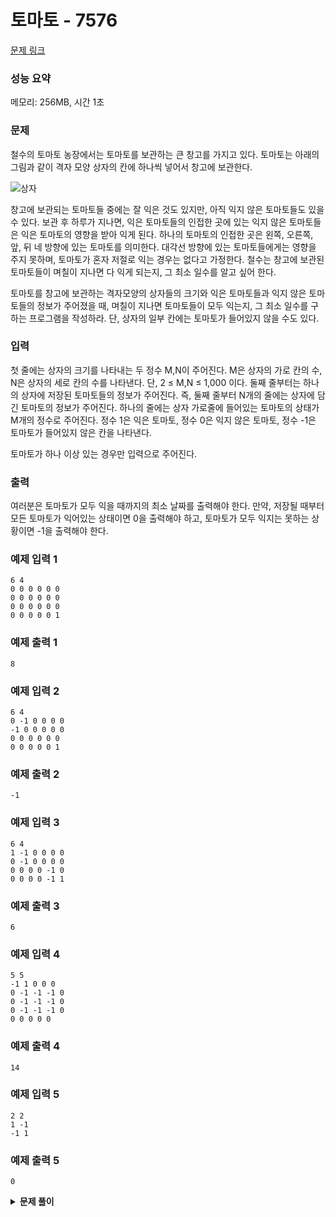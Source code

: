 # 토마토 - 7576

[문제 링크](https://www.acmicpc.net/problem/7576)

### 성능 요약

메모리: 256MB, 시간 1초

### 문제

철수의 토마토 농장에서는 토마토를 보관하는 큰 창고를 가지고 있다. 토마토는 아래의 그림과 같이 격자 모양 상자의 칸에 하나씩 넣어서 창고에 보관한다.

![상자](https://upload.acmicpc.net/de29c64f-dee7-4fe0-afa9-afd6fc4aad3a/-/preview/)

창고에 보관되는 토마토들 중에는 잘 익은 것도 있지만, 아직 익지 않은 토마토들도 있을 수 있다. 보관 후 하루가 지나면, 익은 토마토들의 인접한 곳에 있는 익지 않은 토마토들은 익은 토마토의 영향을 받아 익게 된다. 하나의 토마토의 인접한 곳은 왼쪽, 오른쪽, 앞, 뒤 네 방향에 있는 토마토를 의미한다. 대각선 방향에 있는 토마토들에게는 영향을 주지 못하며, 토마토가 혼자 저절로 익는 경우는 없다고 가정한다. 철수는 창고에 보관된 토마토들이 며칠이 지나면 다 익게 되는지, 그 최소 일수를 알고 싶어 한다.

토마토를 창고에 보관하는 격자모양의 상자들의 크기와 익은 토마토들과 익지 않은 토마토들의 정보가 주어졌을 때, 며칠이 지나면 토마토들이 모두 익는지, 그 최소 일수를 구하는 프로그램을 작성하라. 단, 상자의 일부 칸에는 토마토가 들어있지 않을 수도 있다.

### 입력

첫 줄에는 상자의 크기를 나타내는 두 정수 M,N이 주어진다. M은 상자의 가로 칸의 수, N은 상자의 세로 칸의 수를 나타낸다. 단, 2 ≤ M,N ≤ 1,000 이다. 둘째 줄부터는 하나의 상자에 저장된 토마토들의 정보가 주어진다. 즉, 둘째 줄부터 N개의 줄에는 상자에 담긴 토마토의 정보가 주어진다. 하나의 줄에는 상자 가로줄에 들어있는 토마토의 상태가 M개의 정수로 주어진다. 정수 1은 익은 토마토, 정수 0은 익지 않은 토마토, 정수 -1은 토마토가 들어있지 않은 칸을 나타낸다.

토마토가 하나 이상 있는 경우만 입력으로 주어진다.

### 출력

여러분은 토마토가 모두 익을 때까지의 최소 날짜를 출력해야 한다. 만약, 저장될 때부터 모든 토마토가 익어있는 상태이면 0을 출력해야 하고, 토마토가 모두 익지는 못하는 상황이면 -1을 출력해야 한다.

### 예제 입력 1

```
6 4
0 0 0 0 0 0
0 0 0 0 0 0
0 0 0 0 0 0
0 0 0 0 0 1
```

### 예제 출력 1

```
8
```

### 예제 입력 2

```
6 4
0 -1 0 0 0 0
-1 0 0 0 0 0
0 0 0 0 0 0
0 0 0 0 0 1
```

### 예제 출력 2

```
-1
```

### 예제 입력 3

```
6 4
1 -1 0 0 0 0
0 -1 0 0 0 0
0 0 0 0 -1 0
0 0 0 0 -1 1
```

### 예제 출력 3

```
6
```

### 예제 입력 4

```
5 5
-1 1 0 0 0
0 -1 -1 -1 0
0 -1 -1 -1 0
0 -1 -1 -1 0
0 0 0 0 0
```

### 예제 출력 4

```
14
```

### 예제 입력 5

```
2 2
1 -1
-1 1
```

### 예제 출력 5

```
0
```

<details><summary><b>문제 풀이</b></summary>
<div markdown="1">

시간초과가 나서 while문을 반복하는 내 로직에 문제가 있다고 생각하고, 문제를 푸느라 시간이 좀 걸렸다. 그러나 문제는 로직이 아닌 shift()나 push()연산에 걸리는 시간이 문제였던 것 같다.
큐를 간단하게 직접 구현하고 문제를 풀었더니 통과할 수 있었다.

### Solution

```js
const [nm, ...input] = require("fs")
  .readFileSync("./input.txt")
  .toString()
  .trim()
  .split("\n");

const [n, m] = nm.split(" ").map(Number);
const box = input.map((row) => row.split(" ").map(Number));

class Node {
  constructor(item) {
    this.item = item;
    this.next = null;
  }
}

class Queue {
  constructor() {
    this.head = null;
    this.tail = null;
    this.length = 0;
  }

  enqueue(value) {
    const node = new Node(value);
    if (!this.head) {
      this.head = node;
    } else this.tail.next = node;

    this.tail = node;
    this.length++;
  }

  dequeue() {
    if (!this.head) return null;

    const node = this.head.item;
    this.head = this.head.next;
    this.length--;

    return node;
  }
}

function Solution(n, m, box) {
  // 익은 토마토의 위치를 찾아서 큐에 넣어주기
  const findRipeTomatoes = (box) => {
    for (let i = 0; i < m; i++) {
      for (let j = 0; j < n; j++) {
        if (box[i][j] === 1) q.enqueue([i, j, 0]);
      }
    }
  };

  // bfs를 통해 토마토가 모두 익는데 걸리는 일 수 체크하기
  const bfs = (box, q) => {
    const DR = [0, 1, 0, -1];
    const DC = [1, 0, -1, 0];
    let day = 0;

    while (q.length) {
      const [r, c, dep] = q.dequeue();

      for (let i = 0; i < 4; i++) {
        let nr = r + DR[i];
        let nc = c + DC[i];

        if (nr < m && nc < n && nr >= 0 && nc >= 0 && !box[nr][nc]) {
          box[nr][nc] = 1;
          q.enqueue([nr, nc, dep + 1]);
        }
      }
      day = dep;
    }

    return day;
  };

  // 안 익은 토마토가 박스에 존재하는지 확인하기
  const checkUnRipeTomatoes = (box) => {
    for (let i = 0; i < m; i++) {
      if (box[i].includes(0)) return false;
    }
    return true;
  };

  const q = new Queue();
  findRipeTomatoes(box, q);

  const day = bfs(box, q);
  const answer = checkUnRipeTomatoes(box) ? day : -1;

  console.log(answer);
}

Solution(n, m, box);
```

</div>
</details>
